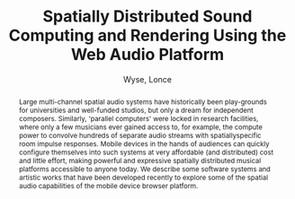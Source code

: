 --- 
title: "Spatially Distributed Sound Computing and Rendering Using the Web Audio Platform" 
abstract: "Large multi-channel spatial audio systems have historically been play-grounds for universities and well-funded studios, but only a dream for independent composers. Similarly, 'parallel computers' were locked in research facilities, where only a few musicians ever gained access to, for example, the compute power to convolve hundreds of separate audio streams with spatiallyspecific room impulse responses. Mobile devices in the hands of audiences can quickly configure themselves into such systems at very affordable (and distributed) cost and little effort, making powerful and expressive spatially distributed musical platforms accessible to anyone today. We describe some software systems and artistic works that have been developed recently to explore some of the spatial audio capabilities of the mobile device browser platform." 
address: "Paris" 
author: "Wyse, Lonce"
webAuthor: "Lonce Wyse" 
booktitle: "Proceedings of the International Web Audio Conference" 
editor: "Goldszmidt, Samuel and Schnell, Norbert and Saiz, Victor and Matuszewski, Benjamin" 
month: "Proceedings of the International Web Audio Conference"
pages: "" 
publisher: "IRCAM" 
series: "WAC '15"
type: "Paper"  
year: "2015" 
id: "2015_26" 
tags: year2015
media: https://medias.ircam.fr/xf88009 
pdflink: /_data/papers/pdf/2015/2015_26.pdf
ISSN: 2663-5844
---